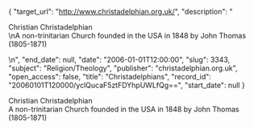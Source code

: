 {
  "target_url": "http://www.christadelphian.org.uk/", 
  "description": "<p>Christian Christadelphian<br />\nA non-trinitarian Church founded in the USA in 1848 by John Thomas (1805-1871)</p>\n", 
  "end_date": null, 
  "date": "2006-01-01T12:00:00", 
  "slug": 3343, 
  "subject": "Religion/Theology", 
  "publisher": "christadelphian.org.uk", 
  "open_access": false, 
  "title": "Christadelphians", 
  "record_id": "20060101T120000/yclQucaF5ztFDYhpUWLfQg==", 
  "start_date": null
}

<p>Christian Christadelphian<br />
A non-trinitarian Church founded in the USA in 1848 by John Thomas (1805-1871)</p>
